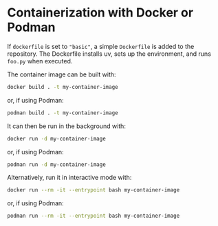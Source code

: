 # Containerization with Docker or Podman

If `dockerfile` is set to `"basic"`, a simple `Dockerfile` is added to the
repository. The Dockerfile installs uv, sets up the environment, and runs
`foo.py` when executed.

The container image can be built with:

```bash
docker build . -t my-container-image
```

or, if using Podman:

```bash
podman build . -t my-container-image
```

It can then be run in the background with:

```bash
docker run -d my-container-image
```

or, if using Podman:

```bash
podman run -d my-container-image
```

Alternatively, run it in interactive mode with:

```bash
docker run --rm -it --entrypoint bash my-container-image
```

or, if using Podman:

```bash
podman run --rm -it --entrypoint bash my-container-image
```
